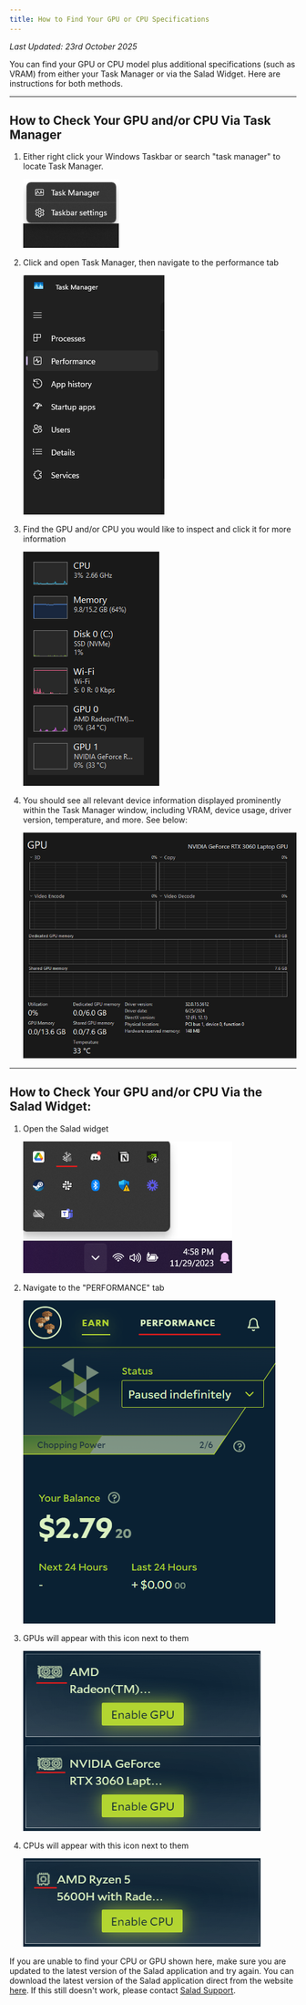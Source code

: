 ```yaml
---
title: How to Find Your GPU or CPU Specifications
---
```


_Last Updated: 23rd October 2025_

You can find your GPU or CPU model plus additional specifications (such as VRAM) from either your Task Manager or via
the Salad Widget. Here are instructions for both methods.

---

## **How to Check Your GPU and/or CPU Via Task Manager**

1. Either right click your Windows Taskbar or search "task manager" to locate Task Manager.

   ![Buttons to open Task Manger](../../../../content/images/guides/your-pc/how-to-find-your-gpu-or-cpu-specifications-1.png)

2. Click and open Task Manager, then navigate to the performance tab

   ![performance tab of task manager](../../../../content/images/guides/your-pc/how-to-find-your-gpu-or-cpu-specifications-2.png)

3. Find the GPU and/or CPU you would like to inspect and click it for more information

   ![screenshot of performance tab in task manager](../../../../content/images/guides/your-pc/how-to-find-your-gpu-or-cpu-specifications-3.png)

4. You should see all relevant device information displayed prominently within the Task Manager window, including VRAM,
   device usage, driver version, temperature, and more. See below:

   ![Screenshot of GPU tab in task manager](../../../../content/images/guides/your-pc/how-to-find-your-gpu-or-cpu-specifications-4.png)

---

## **How to Check Your GPU and/or CPU Via the Salad Widget:**

1. Open the Salad widget

   ![opening the Salad app](../../../../content/images/guides/your-pc/how-to-find-your-gpu-or-cpu-specifications-5.png)

2. Navigate to the "PERFORMANCE" tab

   ![Performance tab in the Salad app](../../../../content/images/guides/your-pc/how-to-find-your-gpu-or-cpu-specifications-6.png)

3. GPUs will appear with this icon next to them

   ![example of GPUs in the Performance tab](../../../../content/images/guides/your-pc/how-to-find-your-gpu-or-cpu-specifications-7.png)

4. CPUs will appear with this icon next to them

   ![example of CPUs in the performance tab](../../../../content/images/guides/your-pc/how-to-find-your-gpu-or-cpu-specifications-8.png)

If you are unable to find your CPU or GPU shown here, make sure you are updated to the latest version of the Salad
application and try again. You can download the latest version of the Salad application direct from the website
[here](https://salad.com/download). If this still doesn't work, please contact
[Salad Support](/docs/guides/your-pc/216-how-to-create-a-support-ticket).
